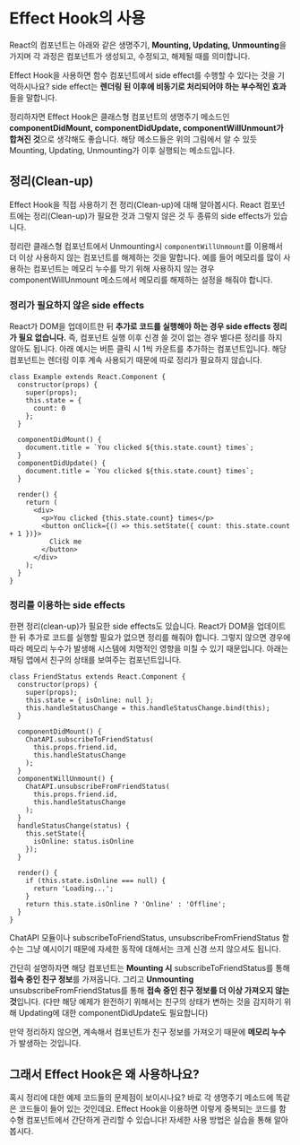 # Effect Hook의 사용

React의 컴포넌트는 아래와 같은 생명주기, **Mounting, Updating, Unmounting**을 가지며 각 과정은 컴포넌트가 생성되고, 수정되고, 해제될 때를 의미합니다.

Effect Hook을 사용하면 함수 컴포넌트에서 side effect를 수행할 수 있다는 것을 기억하시나요? side effect는 **렌더링 된 이후에 비동기로 처리되어야 하는 부수적인 효과**들을 말합니다.

정리하자면 Effect Hook은 클래스형 컴포넌트의 생명주기 메소드인 **componentDidMount, componentDidUpdate, componentWillUnmount가 합쳐진 것**으로 생각해도 좋습니다. 해당 메소드들은 위의 그림에서 알 수 있듯 Mounting, Updating, Unmounting가 이후 실행되는 메소드입니다.

## 정리(Clean-up)

Effect Hook을 직접 사용하기 전 정리(Clean-up)에 대해 알아봅시다. React 컴포넌트에는 정리(Clean-up)가 필요한 것과 그렇지 않은 것 두 종류의 side effects가 있습니다. 

정리란 클래스형 컴포넌트에서 Unmounting시 ```componentWillUnmount```를 이용해서 더 이상 사용하지 않는 컴포넌트를 해제하는 것을 말합니다. 예를 들어 메모리를 많이 사용하는 컴포넌트는 메모리 누수를 막기 위해 사용하지 않는 경우 componentWillUnmount 메소드에서 메모리를 해제하는 설정을 해줘야 합니다.

### 정리가 필요하지 않은 side effects

React가 DOM을 업데이트한 뒤 **추가로 코드를 실행해야 하는 경우 side effects 정리가 필요 없습니다.** 즉, 컴포넌트 실행 이후 신경 쓸 것이 없는 경우 별다른 정리를 하지 않아도 됩니다. 아래 예시는 버튼 클릭 시 1씩 카운트를 추가하는 컴포넌트입니다. 해당 컴포넌트는 렌더링 이후 계속 사용되기 때문에 따로 정리가 필요하지 않습니다.
```
class Example extends React.Component {
  constructor(props) {
    super(props);
    this.state = {
      count: 0
    };
  }

  componentDidMount() {
    document.title = `You clicked ${this.state.count} times`;
  }
  componentDidUpdate() {
    document.title = `You clicked ${this.state.count} times`;
  }

  render() {
    return (
      <div>
        <p>You clicked {this.state.count} times</p>
        <button onClick={() => this.setState({ count: this.state.count + 1 })}>
          Click me
        </button>
      </div>
    );
  }
}
```

### 정리를 이용하는 side effects

한편 정리(clean-up)가 필요한 side effects도 있습니다. React가 DOM을 업데이트한 뒤 추가로 코드를 실행할 필요가 없으면 정리를 해줘야 합니다. 그렇지 않으면 경우에 따라 메모리 누수가 발생해 시스템에 치명적인 영향을 미칠 수 있기 때문입니다. 아래는 채팅 앱에서 친구의 상태를 보여주는 컴포넌트입니다.
```
class FriendStatus extends React.Component {
  constructor(props) {
    super(props);
    this.state = { isOnline: null };
    this.handleStatusChange = this.handleStatusChange.bind(this);
  }

  componentDidMount() {
    ChatAPI.subscribeToFriendStatus(
      this.props.friend.id,
      this.handleStatusChange
    );
  }
  componentWillUnmount() {
    ChatAPI.unsubscribeFromFriendStatus(
      this.props.friend.id,
      this.handleStatusChange
    );
  }
  handleStatusChange(status) {
    this.setState({
      isOnline: status.isOnline
    });
  }

  render() {
    if (this.state.isOnline === null) {
      return 'Loading...';
    }
    return this.state.isOnline ? 'Online' : 'Offline';
  }
}
```

ChatAPI 모듈이나 subscribeToFriendStatus, unsubscribeFromFriendStatus 함수는 그냥 예시이기 때문에 자세한 동작에 대해서는 크게 신경 쓰지 않으셔도 됩니다. 

간단히 설명하자면 해당 컴포넌트는 **Mounting 시** subscribeToFriendStatus를 통해 **접속 중인 친구 정보**를 가져옵니다. 그리고 **Unmounting** unsubscribeFromFriendStatus를 통해 **접속 중인 친구 정보를 더 이상 가져오지 않는 것**입니다. (다만 해당 예제가 완전하기 위해서는 친구의 상태가 변하는 것을 감지하기 위해 Updating에 대한 componentDidUpdate도 필요합니다)

만약 정리하지 않으면, 계속해서 컴포넌트가 친구 정보를 가져오기 때문에 **메모리 누수**가 발생하는 것입니다.

## 그래서 Effect Hook은 왜 사용하나요?

혹시 정리에 대한 예제 코드들의 문제점이 보이시나요? 바로 각 생명주기 메소드에 똑같은 코드들이 들어 있는 것인데요. Effect Hook을 이용하면 이렇게 중복되는 코드를 함수형 컴포넌트에서 간단하게 관리할 수 있습니다! 자세한 사용 방법은 실습을 통해 알아봅시다.
